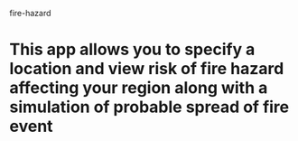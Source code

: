 fire-hazard
# This app allows you to specify a location and view risk of fire hazard affecting your region along with a simulation of probable spread of fire event